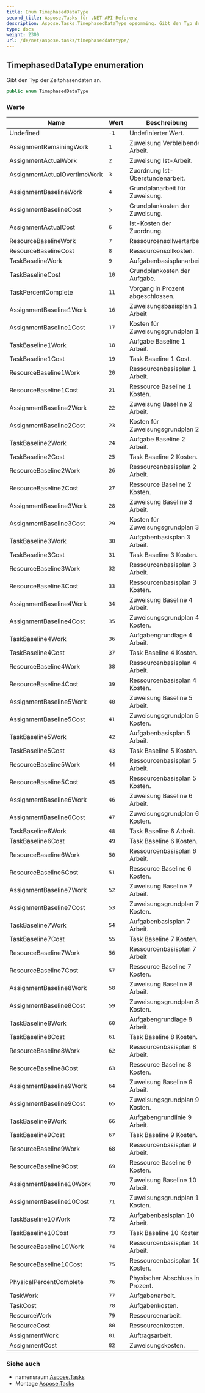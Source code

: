```yaml
---
title: Enum TimephasedDataType
second_title: Aspose.Tasks für .NET-API-Referenz
description: Aspose.Tasks.TimephasedDataType opsomming. Gibt den Typ der Zeitphasendaten an.
type: docs
weight: 2300
url: /de/net/aspose.tasks/timephaseddatatype/
---
```

## TimephasedDataType enumeration

Gibt den Typ der Zeitphasendaten an.

```csharp
public enum TimephasedDataType
```

### Werte

| Name | Wert | Beschreibung |
| --- | --- | --- |
| Undefined | `-1` | Undefinierter Wert. |
| AssignmentRemainingWork | `1` | Zuweisung Verbleibende Arbeit. |
| AssignmentActualWork | `2` | Zuweisung Ist-Arbeit. |
| AssignmentActualOvertimeWork | `3` | Zuordnung Ist-Überstundenarbeit. |
| AssignmentBaselineWork | `4` | Grundplanarbeit für Zuweisung. |
| AssignmentBaselineCost | `5` | Grundplankosten der Zuweisung. |
| AssignmentActualCost | `6` | Ist-Kosten der Zuordnung. |
| ResourceBaselineWork | `7` | Ressourcensollwertarbeit. |
| ResourceBaselineCost | `8` | Ressourcensollkosten. |
| TaskBaselineWork | `9` | Aufgabenbasisplanarbeit. |
| TaskBaselineCost | `10` | Grundplankosten der Aufgabe. |
| TaskPercentComplete | `11` | Vorgang in Prozent abgeschlossen. |
| AssignmentBaseline1Work | `16` | Zuweisungsbasisplan 1 Arbeit |
| AssignmentBaseline1Cost | `17` | Kosten für Zuweisungsgrundplan 1. |
| TaskBaseline1Work | `18` | Aufgabe Baseline 1 Arbeit. |
| TaskBaseline1Cost | `19` | Task Baseline 1 Cost. |
| ResourceBaseline1Work | `20` | Ressourcenbasisplan 1 Arbeit. |
| ResourceBaseline1Cost | `21` | Ressource Baseline 1 Kosten. |
| AssignmentBaseline2Work | `22` | Zuweisung Baseline 2 Arbeit. |
| AssignmentBaseline2Cost | `23` | Kosten für Zuweisungsgrundplan 2. |
| TaskBaseline2Work | `24` | Aufgabe Baseline 2 Arbeit. |
| TaskBaseline2Cost | `25` | Task Baseline 2 Kosten. |
| ResourceBaseline2Work | `26` | Ressourcenbasisplan 2 Arbeit. |
| ResourceBaseline2Cost | `27` | Ressource Baseline 2 Kosten. |
| AssignmentBaseline3Work | `28` | Zuweisung Baseline 3 Arbeit. |
| AssignmentBaseline3Cost | `29` | Kosten für Zuweisungsgrundplan 3. |
| TaskBaseline3Work | `30` | Aufgabenbasisplan 3 Arbeit. |
| TaskBaseline3Cost | `31` | Task Baseline 3 Kosten. |
| ResourceBaseline3Work | `32` | Ressourcenbasisplan 3 Arbeit. |
| ResourceBaseline3Cost | `33` | Ressourcenbasisplan 3 Kosten. |
| AssignmentBaseline4Work | `34` | Zuweisung Baseline 4 Arbeit. |
| AssignmentBaseline4Cost | `35` | Zuweisungsgrundplan 4 Kosten. |
| TaskBaseline4Work | `36` | Aufgabengrundlage 4 Arbeit. |
| TaskBaseline4Cost | `37` | Task Baseline 4 Kosten. |
| ResourceBaseline4Work | `38` | Ressourcenbasisplan 4 Arbeit. |
| ResourceBaseline4Cost | `39` | Ressourcenbasisplan 4 Kosten. |
| AssignmentBaseline5Work | `40` | Zuweisung Baseline 5 Arbeit. |
| AssignmentBaseline5Cost | `41` | Zuweisungsgrundplan 5 Kosten. |
| TaskBaseline5Work | `42` | Aufgabenbasisplan 5 Arbeit. |
| TaskBaseline5Cost | `43` | Task Baseline 5 Kosten. |
| ResourceBaseline5Work | `44` | Ressourcenbasisplan 5 Arbeit. |
| ResourceBaseline5Cost | `45` | Ressourcenbasisplan 5 Kosten. |
| AssignmentBaseline6Work | `46` | Zuweisung Baseline 6 Arbeit. |
| AssignmentBaseline6Cost | `47` | Zuweisungsgrundplan 6 Kosten. |
| TaskBaseline6Work | `48` | Task Baseline 6 Arbeit. |
| TaskBaseline6Cost | `49` | Task Baseline 6 Kosten. |
| ResourceBaseline6Work | `50` | Ressourcenbasisplan 6 Arbeit. |
| ResourceBaseline6Cost | `51` | Ressource Baseline 6 Kosten. |
| AssignmentBaseline7Work | `52` | Zuweisung Baseline 7 Arbeit. |
| AssignmentBaseline7Cost | `53` | Zuweisungsgrundplan 7 Kosten. |
| TaskBaseline7Work | `54` | Aufgabenbasisplan 7 Arbeit. |
| TaskBaseline7Cost | `55` | Task Baseline 7 Kosten. |
| ResourceBaseline7Work | `56` | Ressourcenbasisplan 7 Arbeit |
| ResourceBaseline7Cost | `57` | Ressource Baseline 7 Kosten. |
| AssignmentBaseline8Work | `58` | Zuweisung Baseline 8 Arbeit. |
| AssignmentBaseline8Cost | `59` | Zuweisungsgrundplan 8 Kosten. |
| TaskBaseline8Work | `60` | Aufgabengrundlage 8 Arbeit. |
| TaskBaseline8Cost | `61` | Task Baseline 8 Kosten. |
| ResourceBaseline8Work | `62` | Ressourcenbasisplan 8 Arbeit. |
| ResourceBaseline8Cost | `63` | Ressource Baseline 8 Kosten. |
| AssignmentBaseline9Work | `64` | Zuweisung Baseline 9 Arbeit. |
| AssignmentBaseline9Cost | `65` | Zuweisungsgrundplan 9 Kosten. |
| TaskBaseline9Work | `66` | Aufgabengrundlinie 9 Arbeit. |
| TaskBaseline9Cost | `67` | Task Baseline 9 Kosten. |
| ResourceBaseline9Work | `68` | Ressourcenbasisplan 9 Arbeit. |
| ResourceBaseline9Cost | `69` | Ressource Baseline 9 Kosten. |
| AssignmentBaseline10Work | `70` | Zuweisung Baseline 10 Arbeit. |
| AssignmentBaseline10Cost | `71` | Zuweisungsgrundplan 10 Kosten. |
| TaskBaseline10Work | `72` | Aufgabenbasisplan 10 Arbeit. |
| TaskBaseline10Cost | `73` | Task Baseline 10 Kosten. |
| ResourceBaseline10Work | `74` | Ressourcenbasisplan 10 Arbeit. |
| ResourceBaseline10Cost | `75` | Ressourcenbasisplan 10 Kosten. |
| PhysicalPercentComplete | `76` | Physischer Abschluss in Prozent. |
| TaskWork | `77` | Aufgabenarbeit. |
| TaskCost | `78` | Aufgabenkosten. |
| ResourceWork | `79` | Ressourcenarbeit. |
| ResourceCost | `80` | Ressourcenkosten. |
| AssignmentWork | `81` | Auftragsarbeit. |
| AssignmentCost | `82` | Zuweisungskosten. |

### Siehe auch

* namensraum [Aspose.Tasks](../../aspose.tasks/)
* Montage [Aspose.Tasks](../../)


